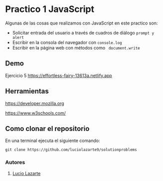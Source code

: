 # Practico 1 JavaScript

Algunas de las cosas que realizamos con JavaScript en este practico son:

- Solicitar entrada del usuario a través de cuadros de diálogo ``` prompt y alert ```
- Escribir en la consola del navegador con ```console.log```
- Escribir en la página web con métodos como ``` document.write```

## Demo 
Ejercicio 5
https://effortless-fairy-13613a.netlify.app

## Herramientas 
https://developer.mozilla.org

https://www.w3schools.com/

## Como clonar el repositorio
En una terminal ejecuta el siguiente comando:




```
git clone https://github.com/luciolazarte9/solutionproblems
```

### Autores

1. [Lucio Lazarte](https://luciolazarte.netlify.app/)

